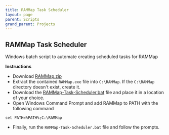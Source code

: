 ```yaml
---
title: RAMMap Task Scheduler
layout: page
parent: Scripts
grand_parent: Projects
---
```


## RAMMap Task Scheduler

Windows batch script to automate creating scheduled tasks for RAMMap


**Instructions**<br />

- Download [RAMMap.zip][sysinternals]
- Extract the contained `RAMMap.exe` file into `C:\RAMMap`. If the `C:\RAMMap` directory doesn't exist, create it.
- Download the [RAMMap-Task-Scheduler.bat][RAMMap-Task-Scheduler] file and place it in a location of your choice.
- Open Windows Command Prompt and add RAMMap to PATH with the following command

```
set PATH=%PATH%;C:\RAMMap
```

- Finally, run the `RAMMap-Task-Scheduler.bat` file and follow the prompts.

[sysinternals]: https://download.sysinternals.com/files/RAMMap.zip

[RAMMap-Task-Scheduler]: https://github.com/TBR-Development/RAMMap-Task-Scheduler/blob/3b8c05714605944536188b3fc68a2b647a366803/RAMMap-Task-Scheduler.bat
